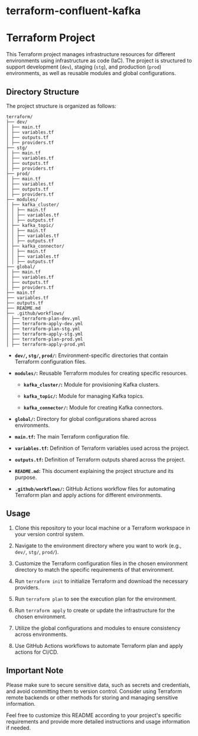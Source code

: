 # terraform-confluent-kafka

# Terraform Project

This Terraform project manages infrastructure resources for different environments using infrastructure as code (IaC). The project is structured to support development (`dev`), staging (`stg`), and production (`prod`) environments, as well as reusable modules and global configurations.

## Directory Structure

The project structure is organized as follows:

```plaintext
terraform/
├── dev/
│ ├── main.tf
│ ├── variables.tf
│ ├── outputs.tf
│ ├── providers.tf
├── stg/
│ ├── main.tf
│ ├── variables.tf
│ ├── outputs.tf
│ ├── providers.tf
├── prod/
│ ├── main.tf
│ ├── variables.tf
│ ├── outputs.tf
│ ├── providers.tf
├── modules/
│ ├── kafka_cluster/
│ │ ├── main.tf
│ │ ├── variables.tf
│ │ ├── outputs.tf
│ ├── kafka_topic/
│ │ ├── main.tf
│ │ ├── variables.tf
│ │ ├── outputs.tf
│ ├── kafka_connector/
│ │ ├── main.tf
│ │ ├── variables.tf
│ │ ├── outputs.tf
├── global/
│ ├── main.tf
│ ├── variables.tf
│ ├── outputs.tf
│ ├── providers.tf
├── main.tf
├── variables.tf
├── outputs.tf
├── README.md
├── .github/workflows/
│ ├── terraform-plan-dev.yml
│ ├── terraform-apply-dev.yml
│ ├── terraform-plan-stg.yml
│ ├── terraform-apply-stg.yml
│ ├── terraform-plan-prod.yml
│ ├── terraform-apply-prod.yml
```

- **`dev/`, `stg/`, `prod/`:** Environment-specific directories that contain Terraform configuration files.

- **`modules/`:** Reusable Terraform modules for creating specific resources.

  - **`kafka_cluster/`:** Module for provisioning Kafka clusters.
  
  - **`kafka_topic/`:** Module for managing Kafka topics.
  
  - **`kafka_connector/`:** Module for creating Kafka connectors.

- **`global/`:** Directory for global configurations shared across environments.

- **`main.tf`:** The main Terraform configuration file.

- **`variables.tf`:** Definition of Terraform variables used across the project.

- **`outputs.tf`:** Definition of Terraform outputs shared across the project.

- **`README.md`:** This document explaining the project structure and its purpose.

- **`.github/workflows/`:** GitHub Actions workflow files for automating Terraform plan and apply actions for different environments.

## Usage

1. Clone this repository to your local machine or a Terraform workspace in your version control system.

2. Navigate to the environment directory where you want to work (e.g., `dev/`, `stg/`, `prod/`).

3. Customize the Terraform configuration files in the chosen environment directory to match the specific requirements of that environment.

4. Run `terraform init` to initialize Terraform and download the necessary providers.

5. Run `terraform plan` to see the execution plan for the environment.

6. Run `terraform apply` to create or update the infrastructure for the chosen environment.

7. Utilize the global configurations and modules to ensure consistency across environments.

8. Use GitHub Actions workflows to automate Terraform plan and apply actions for CI/CD.

## Important Note

Please make sure to secure sensitive data, such as secrets and credentials, and avoid committing them to version control. Consider using Terraform remote backends or other methods for storing and managing sensitive information.

Feel free to customize this README according to your project's specific requirements and provide more detailed instructions and usage information if needed.

